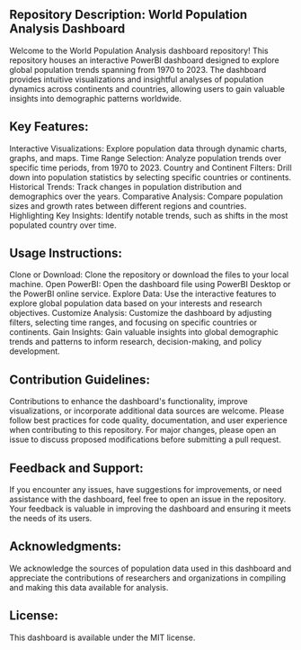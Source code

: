 Repository Description: World Population Analysis Dashboard
----------------------------------------------------------------------
Welcome to the World Population Analysis dashboard repository! This repository houses an interactive PowerBI dashboard designed to explore global population trends spanning from 1970 to 2023. The dashboard provides intuitive visualizations and insightful analyses of population dynamics across continents and countries, allowing users to gain valuable insights into demographic patterns worldwide.

Key Features:
-------------
Interactive Visualizations: Explore population data through dynamic charts, graphs, and maps.
Time Range Selection: Analyze population trends over specific time periods, from 1970 to 2023.
Country and Continent Filters: Drill down into population statistics by selecting specific countries or continents.
Historical Trends: Track changes in population distribution and demographics over the years.
Comparative Analysis: Compare population sizes and growth rates between different regions and countries.
Highlighting Key Insights: Identify notable trends, such as shifts in the most populated country over time.

Usage Instructions:
-------------------
Clone or Download: Clone the repository or download the files to your local machine.
Open PowerBI: Open the dashboard file using PowerBI Desktop or the PowerBI online service.
Explore Data: Use the interactive features to explore global population data based on your interests and research objectives.
Customize Analysis: Customize the dashboard by adjusting filters, selecting time ranges, and focusing on specific countries or continents.
Gain Insights: Gain valuable insights into global demographic trends and patterns to inform research, decision-making, and policy development.

Contribution Guidelines:
-------------------------
Contributions to enhance the dashboard's functionality, improve visualizations, or incorporate additional data sources are welcome.
Please follow best practices for code quality, documentation, and user experience when contributing to this repository.
For major changes, please open an issue to discuss proposed modifications before submitting a pull request.

Feedback and Support:
----------------------
If you encounter any issues, have suggestions for improvements, or need assistance with the dashboard, feel free to open an issue in the repository.
Your feedback is valuable in improving the dashboard and ensuring it meets the needs of its users.

Acknowledgments:
----------------
We acknowledge the sources of population data used in this dashboard and appreciate the contributions of researchers and organizations in compiling and making this data available for analysis.

License:
--------
This dashboard is available under the MIT license.
